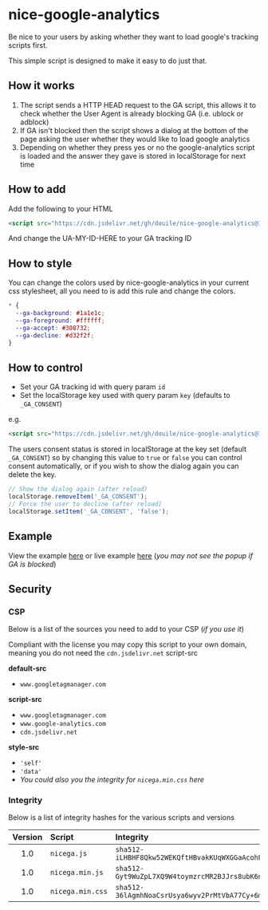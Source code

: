 # nice-google-analytics
Be nice to your users by asking whether they want to load google's tracking scripts first.

This simple script is designed to make it easy to do just that.

## How it works

1. The script sends a HTTP HEAD request to the GA script, this allows it to check whether the User Agent is already blocking GA (i.e. ublock or adblock)
2. If GA isn't blocked then the script shows a dialog at the bottom of the page asking the user whether they would like to load google analytics
3. Depending on whether they press yes or no the google-analytics script is loaded and the answer they gave is stored in localStorage for next time

## How to add
Add the following to your HTML
```html
<script src="https://cdn.jsdelivr.net/gh/douile/nice-google-analytics@1.0/src/nicega.min.js?id=UA-MY-ID-HERE" async="" defer=""></script>
```
And change the UA-MY-ID-HERE to your GA tracking ID

## How to style
You can change the colors used by nice-google-analytics in your current css stylesheet, all you need to is add this rule and change the colors.
```css
* {
  --ga-background: #1a1e1c;
  --ga-foreground: #ffffff;
  --ga-accept: #308732;
  --ga-decline: #d32f2f;
}
```

## How to control
- Set your GA tracking id with query param `id`
- Set the localStorage key used with query param `key` (defaults to `_GA_CONSENT`)

e.g.
```html
<script src="https://cdn.jsdelivr.net/gh/douile/nice-google-analytics@1.0/src/nicega.min.js?id=UA-MY-ID-HERE&key=HAS_GA_CONSENT" async="" defer=""></script>
```

The users consent status is stored in localStorage at the key set (default `_GA_CONSENT`) so by changing this value to `true` or `false` you can control consent automatically, or if you wish to show the dialog again you can delete the key.
```javascript
// Show the dialog again (after reload)
localStorage.removeItem('_GA_CONSENT');
// Force the user to decline (after reload)
localStorage.setItem('_GA_CONSENT', 'false');
```

## Example
View the example [here](example.html) or live example [here](https://douile.github.io/nice-google-analytics/example.html) (_you may not see the popup if GA is blocked_)

## Security
### CSP
Below is a list of the sources you need to add to your CSP (_if you use it_)

Compliant with the license you may copy this script to your own domain, meaning you do not need the `cdn.jsdelivr.net` script-src

**default-src**
- `www.googletagmanager.com`

**script-src**
- `www.googletagmanager.com`
- `www.google-analytics.com`
- `cdn.jsdelivr.net`

**style-src**
- `'self'`
- `'data'`
- _You could also you the integrity for `nicega.min.css` here_

### Integrity
Below is a list of integrity hashes for the various scripts and versions

| Version | Script | Integrity | URL |
| :-----: | :----- | :-------- | :-- |
| 1.0     | `nicega.js` | `sha512-iLHBHF8Qkw52WEKQftHBvakKUqWXGGaAcohLDehDJsqJPjOilV3jH7cdzD4RvCg0cJclkKy2sQ8toU3aPdcWdg=` | `https://cdn.jsdelivr.net/gh/douile/nice-google-analytics@1.0/src/nicega.js`
| 1.0     | `nicega.min.js` | `sha512-Gyt9WuZpL7XQ9W4toymzrcMR2BJJrs8ubK6n4NxvGFak4GvGSrrtfigK3ddt0e4E3WK87ySnKhHKoZxLSgpwcQ==` | `https://cdn.jsdelivr.net/gh/douile/nice-google-analytics@1.0/src/nicega.min.js`
| 1.0     | `nicega.min.css` | `sha512-36lAgmhNoaCsrUsya6wyv2PrMtVbA77Cy+6mOWyLCq6orMAr6kSVPM6N18ZPD/p+17saP9kVVjFlMhkd0c0Jyw==` | `https://cdn.jsdelivr.net/gh/douile/nice-google-analytics@1.0/src/nicega.min.css`
